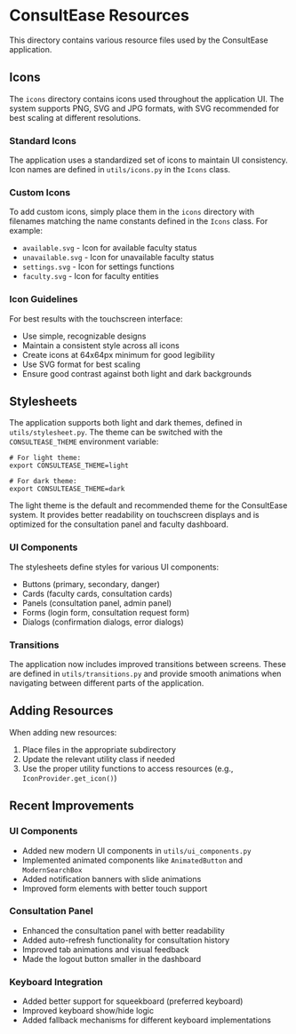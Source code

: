 # ConsultEase Resources

This directory contains various resource files used by the ConsultEase application.

## Icons

The `icons` directory contains icons used throughout the application UI. The system supports PNG, SVG and JPG formats, with SVG recommended for best scaling at different resolutions.

### Standard Icons

The application uses a standardized set of icons to maintain UI consistency. Icon names are defined in `utils/icons.py` in the `Icons` class.

### Custom Icons

To add custom icons, simply place them in the `icons` directory with filenames matching the name constants defined in the `Icons` class. For example:

- `available.svg` - Icon for available faculty status
- `unavailable.svg` - Icon for unavailable faculty status
- `settings.svg` - Icon for settings functions
- `faculty.svg` - Icon for faculty entities

### Icon Guidelines

For best results with the touchscreen interface:
- Use simple, recognizable designs
- Maintain a consistent style across all icons
- Create icons at 64x64px minimum for good legibility
- Use SVG format for best scaling
- Ensure good contrast against both light and dark backgrounds

## Stylesheets

The application supports both light and dark themes, defined in `utils/stylesheet.py`. The theme can be switched with the `CONSULTEASE_THEME` environment variable:

```
# For light theme:
export CONSULTEASE_THEME=light

# For dark theme:
export CONSULTEASE_THEME=dark
```

The light theme is the default and recommended theme for the ConsultEase system. It provides better readability on touchscreen displays and is optimized for the consultation panel and faculty dashboard.

### UI Components

The stylesheets define styles for various UI components:
- Buttons (primary, secondary, danger)
- Cards (faculty cards, consultation cards)
- Panels (consultation panel, admin panel)
- Forms (login form, consultation request form)
- Dialogs (confirmation dialogs, error dialogs)

### Transitions

The application now includes improved transitions between screens. These are defined in `utils/transitions.py` and provide smooth animations when navigating between different parts of the application.

## Adding Resources

When adding new resources:
1. Place files in the appropriate subdirectory
2. Update the relevant utility class if needed
3. Use the proper utility functions to access resources (e.g., `IconProvider.get_icon()`)

## Recent Improvements

### UI Components
- Added new modern UI components in `utils/ui_components.py`
- Implemented animated components like `AnimatedButton` and `ModernSearchBox`
- Added notification banners with slide animations
- Improved form elements with better touch support

### Consultation Panel
- Enhanced the consultation panel with better readability
- Added auto-refresh functionality for consultation history
- Improved tab animations and visual feedback
- Made the logout button smaller in the dashboard

### Keyboard Integration
- Added better support for squeekboard (preferred keyboard)
- Improved keyboard show/hide logic
- Added fallback mechanisms for different keyboard implementations